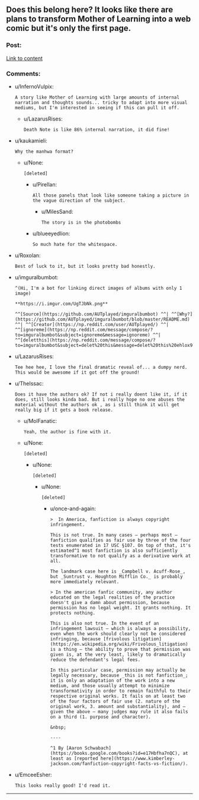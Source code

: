 ## Does this belong here? It looks like there are plans to transform Mother of Learning into a web comic but it's only the first page.

### Post:

[Link to content](https://imgur.com/a/sJYb12Y)

### Comments:

- u/InfernoVulpix:
  ```
  A story like Mother of Learning with large amounts of internal narration and thoughts sounds... tricky to adapt into more visual mediums, but I'm interested in seeing if this can pull it off.
  ```

  - u/LazarusRises:
    ```
    Death Note is like 86% internal narration, it did fine!
    ```

- u/kaukamieli:
  ```
  Why the manhwa format?
  ```

  - u/None:
    ```
    [deleted]
    ```

    - u/Pirellan:
      ```
      All those panels that look like someone taking a picture in the vague direction of the subject.
      ```

      - u/MilesSand:
        ```
        The story is in the photobombs
        ```

    - u/blueeyedlion:
      ```
      So much hate for the whitespace.
      ```

- u/Roxolan:
  ```
  Best of luck to it, but it looks pretty bad honestly.
  ```

- u/imguralbumbot:
  ```
  ^(Hi, I'm a bot for linking direct images of albums with only 1 image)

  **https://i.imgur.com/UgTJbNk.png**

  ^^[Source](https://github.com/AUTplayed/imguralbumbot) ^^| ^^[Why?](https://github.com/AUTplayed/imguralbumbot/blob/master/README.md) ^^| ^^[Creator](https://np.reddit.com/user/AUTplayed/) ^^| ^^[ignoreme](https://np.reddit.com/message/compose/?to=imguralbumbot&subject=ignoreme&message=ignoreme) ^^| ^^[deletthis](https://np.reddit.com/message/compose/?to=imguralbumbot&subject=delet%20this&message=delet%20this%20ehlox99)
  ```

- u/LazarusRises:
  ```
  Tee hee hee, I love the final dramatic reveal of... a dumpy nerd. This would be awesome if it got off the ground!
  ```

- u/TheIssac:
  ```
  Does it have the authors ok? If not i really doent like it, if it does, still looks kinda bad. But i really hope no one abuses the material without the authors ok , as i still think it will get really big if it gets a book release.
  ```

  - u/MolFanatic:
    ```
    Yeah, the author is fine with it.
    ```

  - u/None:
    ```
    [deleted]
    ```

    - u/None:
      ```
      [deleted]
      ```

      - u/None:
        ```
        [deleted]
        ```

        - u/once-and-again:
          ```
          >  In America, fanfiction is always copyright infringement.

          This is not true. In many cases — perhaps most — fanfiction qualifies as fair use by three of the four tests enumerated in 17 USC §107. On top of that, it's estimated^1 most fanfiction is also sufficiently transformative to not qualify as a derivative work at all.

          The landmark case here is _Campbell v. Acuff-Rose_, but _Suntrust v. Houghton Mifflin Co._ is probably more immediately relevant.

          > In the american fanfic community, any author educated on the legal realities of the practice doesn't give a damn about permission, because permission has no legal weight. It grants nothing. It protects nothing.

          This is also not true. In the event of an infringement lawsuit — which is always a possibility, even when the work should clearly not be considered infringing, because [frivolous litigation](https://en.wikipedia.org/wiki/Frivolous_litigation) is a thing — the ability to prove that permission was given is, at the very least, likely to dramatically reduce the defendant's legal fees.

          In this particular case, permission may actually be legally necessary, because _this is not fanfiction_; it is only an adaptation of the work into a new medium, and those usually attempt to minimize transformativity in order to remain faithful to their respective original works. It fails on at least two of the four factors of fair use (2. nature of the original work, 3. amount and substantiality), and — given the above — many judges may rule it also fails on a third (1. purpose and character).

          &nbsp;

          ----

          ^1 By [Aaron Schwabach](https://books.google.com/books?id=e17Hbfha7nQC), at least as [reported here](https://www.kimberley-jackson.com/fanfiction-copyright-facts-vs-fiction/).
          ```

- u/EmceeEsher:
  ```
  This looks really good! I'd read it.
  ```

---

